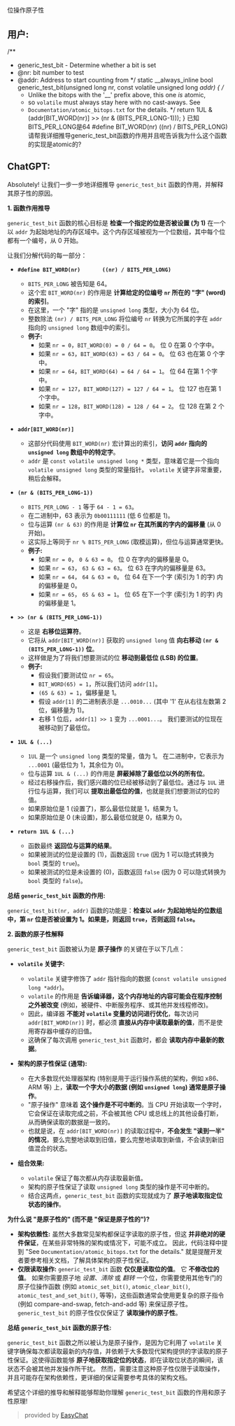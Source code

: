 # 
位操作原子性

## 用户:
/**
 * generic_test_bit - Determine whether a bit is set
 * @nr: bit number to test
 * @addr: Address to start counting from
 */
static __always_inline bool
generic_test_bit(unsigned long nr, const volatile unsigned long *addr)
{
	/*
	 * Unlike the bitops with the '__' prefix above, this one *is* atomic,
	 * so `volatile` must always stay here with no cast-aways. See
	 * `Documentation/atomic_bitops.txt` for the details.
	 */
	return 1UL & (addr[BIT_WORD(nr)] >> (nr & (BITS_PER_LONG-1)));
}
已知BITS_PER_LONG是64
#define BIT_WORD(nr)		((nr) / BITS_PER_LONG)
请帮我详细推导generic_test_bit函数的作用并且呢告诉我为什么这个函数的实现是atomic的?

## ChatGPT:
Absolutely! 让我们一步一步地详细推导 `generic_test_bit` 函数的作用，并解释其原子性的原因。

**1. 函数作用推导**

`generic_test_bit` 函数的核心目标是 **检查一个指定的位是否被设置 (为 1)** 在一个以 `addr` 为起始地址的内存区域中。这个内存区域被视为一个位数组，其中每个位都有一个编号，从 0 开始。

让我们分解代码的每一部分：

* **`#define BIT_WORD(nr)		((nr) / BITS_PER_LONG)`**
    * `BITS_PER_LONG` 被告知是 64。
    * 这个宏 `BIT_WORD(nr)` 的作用是 **计算给定的位编号 `nr` 所在的 "字" (word) 的索引**。
    * 在这里，一个 "字" 指的是 `unsigned long` 类型，大小为 64 位。
    * 整数除法 `(nr) / BITS_PER_LONG`  将位编号 `nr` 转换为它所属的字在 `addr` 指向的 `unsigned long` 数组中的索引。
    * **例子:**
        * 如果 `nr = 0`，`BIT_WORD(0) = 0 / 64 = 0`。 位 0 在第 0 个字中。
        * 如果 `nr = 63`，`BIT_WORD(63) = 63 / 64 = 0`。 位 63 也在第 0 个字中。
        * 如果 `nr = 64`，`BIT_WORD(64) = 64 / 64 = 1`。 位 64 在第 1 个字中。
        * 如果 `nr = 127`，`BIT_WORD(127) = 127 / 64 = 1`。 位 127 也在第 1 个字中。
        * 如果 `nr = 128`，`BIT_WORD(128) = 128 / 64 = 2`。 位 128 在第 2 个字中。

* **`addr[BIT_WORD(nr)]`**
    * 这部分代码使用 `BIT_WORD(nr)` 宏计算出的索引，**访问 `addr` 指向的 `unsigned long` 数组中的特定字**。
    * `addr` 是 `const volatile unsigned long *` 类型，意味着它是一个指向 `volatile unsigned long` 类型的常量指针。 `volatile` 关键字非常重要，稍后会解释。

* **`(nr & (BITS_PER_LONG-1))`**
    * `BITS_PER_LONG - 1` 等于 `64 - 1 = 63`。
    * 在二进制中，63 表示为 `0b00111111` (低 6 位都是 1)。
    * 位与运算 `(nr & 63)` 的作用是 **计算位 `nr` 在其所属的字内的偏移量** (从 0 开始)。
    * 这实际上等同于 `nr % BITS_PER_LONG` (取模运算)，但位与运算通常更快。
    * **例子:**
        * 如果 `nr = 0`， `0 & 63 = 0`。 位 0 在字内的偏移量是 0。
        * 如果 `nr = 63`， `63 & 63 = 63`。 位 63 在字内的偏移量是 63。
        * 如果 `nr = 64`， `64 & 63 = 0`。 位 64 在下一个字 (索引为 1 的字) 内的偏移量是 0。
        * 如果 `nr = 65`， `65 & 63 = 1`。 位 65 在下一个字 (索引为 1 的字) 内的偏移量是 1。

* **`>> (nr & (BITS_PER_LONG-1))`**
    * 这是 **右移位运算符**。
    * 它将从 `addr[BIT_WORD(nr)]` 获取的 `unsigned long` 值 **向右移动 `(nr & (BITS_PER_LONG-1))` 位**。
    * 这样做是为了将我们想要测试的位 **移动到最低位 (LSB) 的位置**。
    * **例子:**
        * 假设我们要测试位 `nr = 65`。
        * `BIT_WORD(65) = 1`，所以我们访问 `addr[1]`。
        * `(65 & 63) = 1`，偏移量是 1。
        * 假设 `addr[1]` 的二进制表示是 `...0010...` (其中 '1' 在从右往左数第 2 位，偏移量为 1)。
        * 右移 1 位后，`addr[1] >> 1` 变为 `...0001...`。 我们要测试的位现在被移动到了最低位。

* **`1UL & (...)`**
    * `1UL` 是一个 `unsigned long` 类型的常量，值为 1。 在二进制中，它表示为 `...0001` (最低位为 1，其余位为 0)。
    * 位与运算 `1UL & (...)` 的作用是 **屏蔽掉除了最低位以外的所有位**。
    * 经过右移操作后，我们感兴趣的位已经被移动到了最低位。通过与 `1UL` 进行位与运算，我们可以 **提取出最低位的值**，也就是我们想要测试的位的值。
    * 如果原始位是 1 (设置了)，那么最低位就是 1，结果为 1。
    * 如果原始位是 0 (未设置)，那么最低位就是 0，结果为 0。

* **`return 1UL & (...)`**
    * 函数最终 **返回位与运算的结果**。
    * 如果被测试的位是设置的 (1)，函数返回 `true` (因为 1 可以隐式转换为 `bool` 类型的 `true`)。
    * 如果被测试的位是未设置的 (0)，函数返回 `false` (因为 0 可以隐式转换为 `bool` 类型的 `false`)。

**总结 `generic_test_bit` 函数的作用:**

`generic_test_bit(nr, addr)` 函数的功能是：**检查以 `addr` 为起始地址的位数组中，第 `nr` 位是否被设置为 1。如果是，则返回 `true`，否则返回 `false`。**

**2. 函数的原子性解释**

`generic_test_bit` 函数被认为是 **原子操作** 的关键在于以下几点：

* **`volatile` 关键字:**
    * `volatile` 关键字修饰了 `addr` 指针指向的数据 (`const volatile unsigned long *addr`)。
    * `volatile` 的作用是 **告诉编译器，这个内存地址的内容可能会在程序控制之外被改变** (例如，被硬件、中断服务程序、或其他并发线程修改)。
    * 因此，编译器 **不能对 `volatile` 变量的访问进行优化**，每次访问 `addr[BIT_WORD(nr)]` 时，都必须 **直接从内存中读取最新的值**，而不是使用寄存器中缓存的旧值。
    * 这确保了每次调用 `generic_test_bit` 函数时，都会 **读取内存中最新的数据**。

* **架构的原子性保证 (通常):**
    * 在大多数现代处理器架构 (特别是用于运行操作系统的架构，例如 x86、ARM 等) 上，**读取一个字大小的数据 (例如 `unsigned long`) 通常是原子操作**。
    * "原子操作" 意味着 **这个操作是不可中断的**。当 CPU 开始读取一个字时，它会保证在读取完成之前，不会被其他 CPU 或总线上的其他设备打断，从而确保读取的数据是一致的。
    * 也就是说，在 `addr[BIT_WORD(nr)]` 的读取过程中，**不会发生 "读到一半" 的情况**，要么完整地读取到旧值，要么完整地读取到新值，不会读到新旧值混合的状态。

* **组合效果:**
    * `volatile` 保证了每次都从内存读取最新值。
    * 架构的原子性保证了读取 `unsigned long` 类型的操作是不可中断的。
    * 结合这两点，`generic_test_bit` 函数的实现就成为了 **原子地读取指定位状态的操作**。

**为什么说 "是原子性的" (而不是 "保证是原子性的")?**

* **架构依赖性:**  虽然大多数常见架构都保证字读取的原子性，但这 **并非绝对的硬件保证**，在某些非常特殊的架构或情况下，可能不成立。  因此，代码注释中提到 "See `Documentation/atomic_bitops.txt` for the details."  就是提醒开发者要参考相关文档，了解具体架构的原子性保证。
* **仅限读取操作:**  `generic_test_bit` 函数 **仅仅是读取位的值**。 它 **不修改位的值**。 如果你需要原子地 *设置*、*清除* 或 *翻转* 一个位，你需要使用其他专门的原子位操作函数 (例如 `atomic_set_bit()`, `atomic_clear_bit()`, `atomic_test_and_set_bit()`, 等等)，这些函数通常会使用更复杂的原子指令 (例如 compare-and-swap, fetch-and-add 等) 来保证原子性。 `generic_test_bit` 的原子性仅仅保证了 **读取操作的原子性**。

**总结 `generic_test_bit` 函数的原子性:**

`generic_test_bit` 函数之所以被认为是原子操作，是因为它利用了 `volatile` 关键字确保每次都读取最新的内存值，并依赖于大多数现代架构提供的字读取的原子性保证。这使得函数能够 **原子地获取指定位的状态**，即在读取位状态的瞬间，该状态不会被其他并发操作所干扰。 然而，需要注意这种原子性仅限于读取操作，并且可能存在架构依赖性，更详细的保证需要参考具体的架构文档。

希望这个详细的推导和解释能够帮助你理解 `generic_test_bit` 函数的作用和原子性原理!

> provided by [EasyChat](https://site.eqing.tech/)
